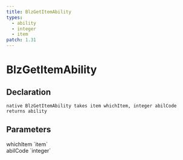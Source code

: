 ```yaml
---
title: BlzGetItemAbility
types:
  - ability
  - integer
  - item
patch: 1.31
---
```


# BlzGetItemAbility

## Declaration

```
native BlzGetItemAbility takes item whichItem, integer abilCode returns ability
```

## Parameters
<dl>
  <dt>whichItem `item`</dt>
  <dd></dd>

  <dt>abilCode `integer`</dt>
  <dd></dd>
</dl>